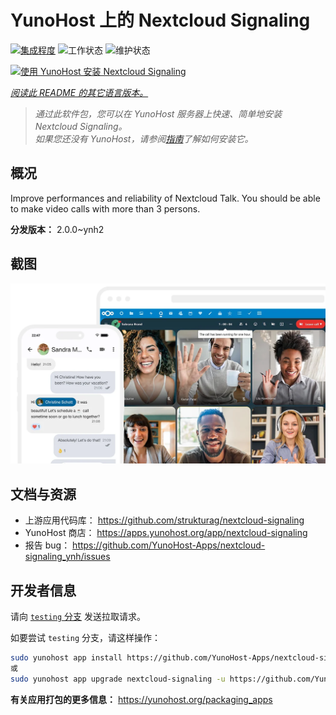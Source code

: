 <!--
注意：此 README 由 <https://github.com/YunoHost/apps/tree/master/tools/readme_generator> 自动生成
请勿手动编辑。
-->

# YunoHost 上的 Nextcloud Signaling

[![集成程度](https://dash.yunohost.org/integration/nextcloud-signaling.svg)](https://ci-apps.yunohost.org/ci/apps/nextcloud-signaling/) ![工作状态](https://ci-apps.yunohost.org/ci/badges/nextcloud-signaling.status.svg) ![维护状态](https://ci-apps.yunohost.org/ci/badges/nextcloud-signaling.maintain.svg)

[![使用 YunoHost 安装 Nextcloud Signaling](https://install-app.yunohost.org/install-with-yunohost.svg)](https://install-app.yunohost.org/?app=nextcloud-signaling)

*[阅读此 README 的其它语言版本。](./ALL_README.md)*

> *通过此软件包，您可以在 YunoHost 服务器上快速、简单地安装 Nextcloud Signaling。*  
> *如果您还没有 YunoHost，请参阅[指南](https://yunohost.org/install)了解如何安装它。*

## 概况

Improve performances and reliability of Nextcloud Talk. You should be able to make video calls with more than 3 persons.


**分发版本：** 2.0.0~ynh2

## 截图

![Nextcloud Signaling 的截图](./doc/screenshots/nextcloud-hub7-talk-preview.webp)

## 文档与资源

- 上游应用代码库： <https://github.com/strukturag/nextcloud-signaling>
- YunoHost 商店： <https://apps.yunohost.org/app/nextcloud-signaling>
- 报告 bug： <https://github.com/YunoHost-Apps/nextcloud-signaling_ynh/issues>

## 开发者信息

请向 [`testing` 分支](https://github.com/YunoHost-Apps/nextcloud-signaling_ynh/tree/testing) 发送拉取请求。

如要尝试 `testing` 分支，请这样操作：

```bash
sudo yunohost app install https://github.com/YunoHost-Apps/nextcloud-signaling_ynh/tree/testing --debug
或
sudo yunohost app upgrade nextcloud-signaling -u https://github.com/YunoHost-Apps/nextcloud-signaling_ynh/tree/testing --debug
```

**有关应用打包的更多信息：** <https://yunohost.org/packaging_apps>
